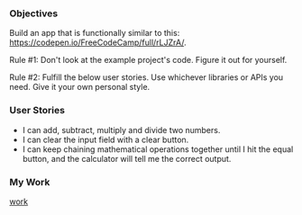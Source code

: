 
### Objectives

Build an app that is functionally similar to this: https://codepen.io/FreeCodeCamp/full/rLJZrA/.

Rule #1: Don't look at the example project's code. Figure it out for yourself.

Rule #2: Fulfill the below user stories. Use whichever libraries or APIs you need. Give it your own personal style.

### User Stories
- I can add, subtract, multiply and divide two numbers.
- I can clear the input field with a clear button.
- I can keep chaining mathematical operations together until I hit the equal button, and the calculator will tell me the correct output.


### My Work

[work](https://github.com/Noice1909/JavaScriptCalculator/blob/8d3ed828fdc1b7303943a2c7c13c505c76983f74/CC.png)
